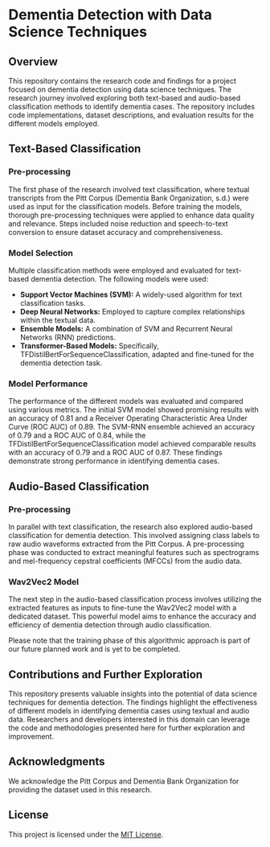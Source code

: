 # Dementia Detection with Data Science Techniques

## Overview

This repository contains the research code and findings for a project focused on dementia detection using data science techniques. The research journey involved exploring both text-based and audio-based classification methods to identify dementia cases. The repository includes code implementations, dataset descriptions, and evaluation results for the different models employed.

## Text-Based Classification

### Pre-processing

The first phase of the research involved text classification, where textual transcripts from the Pitt Corpus (Dementia Bank Organization, s.d.) were used as input for the classification models. Before training the models, thorough pre-processing techniques were applied to enhance data quality and relevance. Steps included noise reduction and speech-to-text conversion to ensure dataset accuracy and comprehensiveness.

### Model Selection

Multiple classification methods were employed and evaluated for text-based dementia detection. The following models were used:

- **Support Vector Machines (SVM):** A widely-used algorithm for text classification tasks.
- **Deep Neural Networks:** Employed to capture complex relationships within the textual data.
- **Ensemble Models:** A combination of SVM and Recurrent Neural Networks (RNN) predictions.
- **Transformer-Based Models:** Specifically, TFDistilBertForSequenceClassification, adapted and fine-tuned for the dementia detection task.

### Model Performance

The performance of the different models was evaluated and compared using various metrics. The initial SVM model showed promising results with an accuracy of 0.81 and a Receiver Operating Characteristic Area Under Curve (ROC AUC) of 0.89. The SVM-RNN ensemble achieved an accuracy of 0.79 and a ROC AUC of 0.84, while the TFDistilBertForSequenceClassification model achieved comparable results with an accuracy of 0.79 and a ROC AUC of 0.87. These findings demonstrate strong performance in identifying dementia cases.

## Audio-Based Classification

### Pre-processing

In parallel with text classification, the research also explored audio-based classification for dementia detection. This involved assigning class labels to raw audio waveforms extracted from the Pitt Corpus. A pre-processing phase was conducted to extract meaningful features such as spectrograms and mel-frequency cepstral coefficients (MFCCs) from the audio data.

### Wav2Vec2 Model

The next step in the audio-based classification process involves utilizing the extracted features as inputs to fine-tune the Wav2Vec2 model with a dedicated dataset. This powerful model aims to enhance the accuracy and efficiency of dementia detection through audio classification.

Please note that the training phase of this algorithmic approach is part of our future planned work and is yet to be completed.

## Contributions and Further Exploration

This repository presents valuable insights into the potential of data science techniques for dementia detection. The findings highlight the effectiveness of different models in identifying dementia cases using textual and audio data. Researchers and developers interested in this domain can leverage the code and methodologies presented here for further exploration and improvement.

## Acknowledgments

We acknowledge the Pitt Corpus and Dementia Bank Organization for providing the dataset used in this research.

## License

This project is licensed under the [MIT License](LICENSE).
